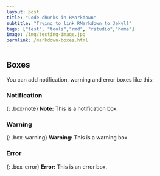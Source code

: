 ```yaml
---
layout: post
title: "Code chunks in RMarkdown"
subtitle: "Trying to link RMarkdown to Jekyll"
tags: ["test", "tools","rmd", "rstudio","home"]
image: /img/testing-image.jpg
permlink: /markdown-boxes.html
---
```


## Boxes

You can add notification, warning and error boxes like this:

### Notification

{: .box-note}
**Note:** This is a notification box.

### Warning

{: .box-warning}
**Warning:** This is a warning box.

### Error

{: .box-error}
**Error:** This is an error box.